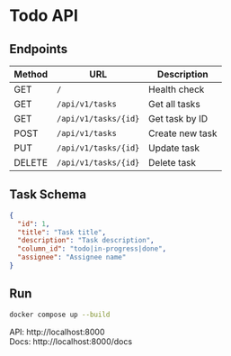 # Todo API

## Endpoints

| Method | URL | Description |
|--------|-----|-------------|
| GET | `/` | Health check |
| GET | `/api/v1/tasks` | Get all tasks |
| GET | `/api/v1/tasks/{id}` | Get task by ID |
| POST | `/api/v1/tasks` | Create new task |
| PUT | `/api/v1/tasks/{id}` | Update task |
| DELETE | `/api/v1/tasks/{id}` | Delete task |

## Task Schema

```json
{
  "id": 1,
  "title": "Task title",
  "description": "Task description",
  "column_id": "todo|in-progress|done",
  "assignee": "Assignee name"
}
```

## Run

```bash
docker compose up --build
```

API: http://localhost:8000  
Docs: http://localhost:8000/docs
